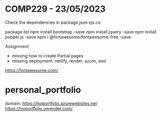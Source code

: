 # COMP229 - 23/05/2023

Check the dependencies in package.json
ejs.co

package list
npm install bootstrap -save
npm install jquery -save
npm install popper.js -save
npm i @fortawesome/fontawesome-free -save

Assignment

- missing how to create Partial pages
- missing deployment: netlify, render, azure, aws

https://fontawesome.com/

# personal_portfolio

domain:
https://hoiportfolio.azurewebsites.net
https://hoiportfolio.onrender.com/

